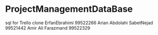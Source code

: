 # ProjectManagementDataBase
 sql for Trello clone
 ErfanEbrahimi 99522266
 Arian Abdolahi SabetNejad 99521442
 Amir Ali Farazmand 99522329
